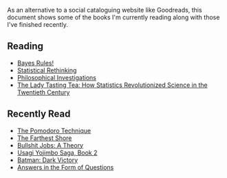 As an alternative to a social cataloguing website like Goodreads, this 
document shows some of the books I'm currently reading along with those I've 
finished recently.

##  Reading 
 
  - [Bayes Rules!](https://www.librarything.com/work/28029572)
 - [Statistical Rethinking](https://www.librarything.com/work/16955083)
 - [Philosophical Investigations](https://www.librarything.com/work/25218)
 - [The Lady Tasting Tea: How Statistics Revolutionized Science in the Twentieth Century](https://www.librarything.com/work/123741) 

##  Recently Read 
 
  - [The Pomodoro Technique](https://www.librarything.com/work/9337917)
 - [The Farthest Shore](https://www.librarything.com/work/50094)
 - [Bullshit Jobs: A Theory](https://www.librarything.com/work/21372389)
 - [Usagi Yojimbo Saga, Book 2](https://www.librarything.com/work/15487506)
 - [Batman: Dark Victory](https://www.librarything.com/work/215296/)
 - [Answers in the Form of Questions](https://www.librarything.com/work/25279109) 
